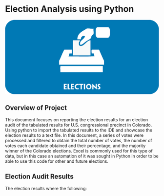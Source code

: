 # Election Analysis using Python

![](https://github.com/Frankdiazw/Election_Analysis/blob/main/Resources/Elections-Image.png)

## Overview of Project
This document focuses on reporting the election results for an election audit of the tabulated results for U.S. congressional precinct in Colorado. Using python to import the tabulated results to the IDE and showcase the election results to a text file. In this document, a series of votes were processed and filtered to obtain the total number of votes, the number of votes each candidate obtained and their percentage, and the majority winner of the Colorado elections. Excel is commonly used for this type of data, but in this case an automation of it was sought in Python in order to be able to use this code for other and future elections.

## Election Audit Results
The election results where the following:
